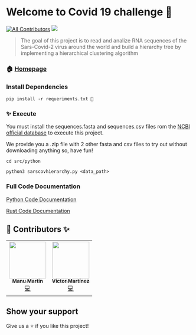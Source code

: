 # Welcome to Covid 19 challenge 👋
[![All Contributors](https://img.shields.io/badge/all_contributors-2-orange.svg?style=flat-square)](#-contributors-)
<img src="https://img.shields.io/badge/version-1.0-blue.svg?cacheSeconds=2592000" />


> The goal of this project is to read and analize RNA sequences of the Sars-Covid-2 virus around the world and build a hierarchy tree by implementing a hierarchical clustering algorithm

### 🏠 [Homepage](https://github.com/JasterV/COVID-19-CHALLENGE)

### Install Dependencies 

``` 
pip install -r requeriments.txt 📝
```

### ✨ Execute

You must install the sequences.fasta and sequences.csv files rom the [NCBI official database](https://www.ncbi.nlm.nih.gov/labs/virus/vssi/#/virus?VirusLineage_ss=Severe%20acute%20respiratory%20syndrome%20coronavirus%202%20(SARS-CoV-2),%20taxid:2697049&SeqType_s=Nucleotide) to execute this project.

We provide you a .zip file with 2 other fasta and csv files to try out without downloading anything so, have fun!


```
cd src/python
  
python3 sarscovhierarchy.py <data_path>
```

### Full Code Documentation

[Python Code Documentation](https://manudiv16.github.io/Covid-19-challenge)

[Rust Code Documentation](https://jasterv.github.io/rust-covid-docs/)

## 👤 Contributors ✨

<table>
  <tr>    
    <td align="center"><a href="https://github.com/manudiv16"><img src="https://avatars3.githubusercontent.com/u/38869988?v=4" width="100px;" alt=""/><br /><sub><b>Manu Martin</b></sub></a><br /><a href="https://github.com/JasterV/COVID-19-CHALLENGE/commits?author=manudiv16" title="Code">💻</a></td>
    <td align="center"><a href="https://github.com/JasterV"><img src="https://avatars3.githubusercontent.com/u/49537445?v=4" width="100px;" alt=""/><br /><sub><b>Victor Martínez</b></sub></a><br /><a href="https://github.com/JasterV/COVID-19-CHALLENGE/commits?author=JasterV" title="Code">💻</a></td>
  </tr>
</table>

## Show your support

Give us a ⭐️ if you like this project!
